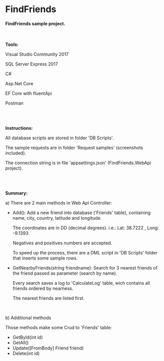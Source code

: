 # FindFriends
<p><h4>FindFriends sample project.</h4></p>
<br />

<p><strong>Tools:</strong><p>

Visual Studio Community 2017

SQL Server Express 2017

C#

Asp.Net Core

EF Core with fluentApi

Postman

<br />
<br />

<p><strong>Instructions:</strong></p>

All database scripts are stored in folder 'DB Scripts'.

The sample requests are in folder 'Request samples' (screenshots included).

The connection string is in file 'appsettings.json' (FindFriends.WebApi project).


<br />
<br />

<p><strong>Summary:</strong></p>

a) There are 2 main methods in Web Api Controller:

- Add():
  Add a new friend into database ('Friends' table), containing name, city, country, latitude and longitude.
  
  The coordinates are in DD (decimal degrees). i.e.: Lat: 38.7222 , Long: -9.1393
  
  Negatives and positives numbers are accepted.
  
  To speed up the process, there are a DML script in 'DB Scripts' folder that inserts some sample rows.
  <br />
  
- GetNearbyFriends(string friendname):
  Search for 3 nearest friends of the friend passed as parameter (search by name).
  
  Every search saves a log to 'CalculateLog' table, wich contains all friends ordered by nearness.
  
  The nearest friends are listed first.


<br />

b) Additional methods

  Those methods make some Crud to 'Friends' table:

- GetById(int id)  
- GetAll()
- Update([FromBody] Friend friend)
- Delete(int id)





